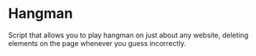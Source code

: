 # Hangman
Script that allows you to play hangman on just about any website, deleting elements on the page whenever you guess incorrectly.

